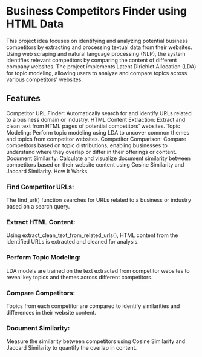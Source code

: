 
# Business Competitors Finder using HTML Data
This project idea focuses on identifying and analyzing potential business competitors by extracting and processing textual data from their websites. Using web scraping and natural language processing (NLP), the system identifies relevant competitors by comparing the content of different company websites. The project implements Latent Dirichlet Allocation (LDA) for topic modeling, allowing users to analyze and compare topics across various competitors' websites.

## Features
Competitor URL Finder: Automatically search for and identify URLs related to a business domain or industry.
HTML Content Extraction: Extract and clean text from HTML pages of potential competitors’ websites.
Topic Modeling: Perform topic modeling using LDA to uncover common themes and topics from competitor websites.
Competitor Comparison: Compare competitors based on topic distributions, enabling businesses to understand where they overlap or differ in their offerings or content.
Document Similarity: Calculate and visualize document similarity between competitors based on their website content using Cosine Similarity and Jaccard Similarity.
How It Works

### Find Competitor URLs:
The find_url() function searches for URLs related to a business or industry based on a search query.

### Extract HTML Content:
Using extract_clean_text_from_related_urls(), HTML content from the identified URLs is extracted and cleaned for analysis.

### Perform Topic Modeling:
LDA models are trained on the text extracted from competitor websites to reveal key topics and themes across different competitors.

### Compare Competitors:
Topics from each competitor are compared to identify similarities and differences in their website content.

### Document Similarity:
Measure the similarity between competitors using Cosine Similarity and Jaccard Similarity to quantify the overlap in content.
